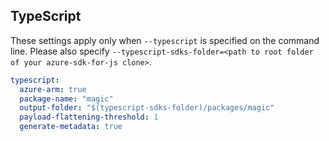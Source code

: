 ## TypeScript

These settings apply only when `--typescript` is specified on the command line.
Please also specify `--typescript-sdks-folder=<path to root folder of your azure-sdk-for-js clone>`.

```yaml $(typescript)
typescript:
  azure-arm: true
  package-name: "magic"
  output-folder: "$(typescript-sdks-folder)/packages/magic"
  payload-flattening-threshold: 1
  generate-metadata: true
```
